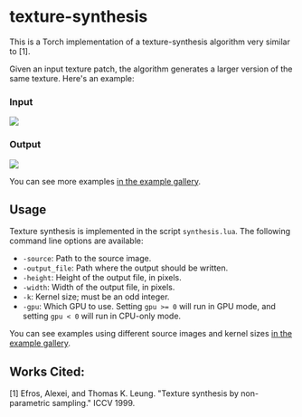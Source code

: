 # texture-synthesis

This is a Torch implementation of a texture-synthesis algorithm very similar to [1].

Given an input texture patch, the algorithm generates a larger version of the same texture. Here's an example:

### Input
<img src="https://github.com/jcjohnson/texture-synthesis/blob/master/examples/inputs/scales.png?raw=true">

### Output
<img src="https://github.com/jcjohnson/texture-synthesis/blob/master/examples/outputs/scales_512_k13.png?raw=true">

You can see more examples [in the example gallery](examples.md).

## Usage
Texture synthesis is implemented in the script `synthesis.lua`. The following command line options are available:
* `-source`: Path to the source image.
* `-output_file`: Path where the output should be written.
* `-height`: Height of the output file, in pixels.
* `-width`: Width of the output file, in pixels.
* `-k`: Kernel size; must be an odd integer.
* `-gpu`: Which GPU to use. Setting `gpu >= 0` will run in GPU mode, and setting `gpu < 0` will run in CPU-only mode.

You can see examples using different source images and kernel sizes [in the example gallery](examples.md).

## Works Cited:
[1] Efros, Alexei, and Thomas K. Leung. "Texture synthesis by non-parametric sampling." ICCV 1999.
